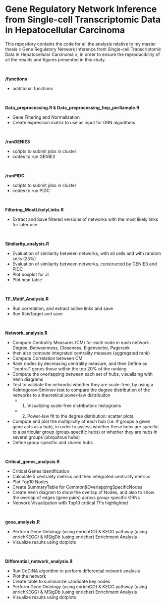 # Gene Regulatory Network Inference from Single-cell Transcriptomic Data in Hepatocellular Carcinoma

This repository contains the code for all the analysis relative to my master thesis « Gene Regulatory Network Inference from Single-cell Transcriptomic Data in Hepatocellular Carcinoma », in order to ensure the reproducibility of all the results and figures presented in this study.

<br>

**/functions**
- additional functions

<br>

**Data_preprocessing.R & Data_preprocessing_hep_perSample.R**
- Gene Filtering and Normalization
- Create expression matrix to use as input for GRN algorithms

<br>

**/runGENIE3**
- scripts to submit jobs in cluster
- codes to run GENIE3

<br>

**/runPIDC**
- scripts to submit jobs in cluster
- codes to run PIDC

<br>

**Filtering_MostLikelyLinks.R**
- Extract and Save filtered versions of networks with the most likely links for later use

<br>

**Similarity_analysis.R** 
- Evaluation of similarity between networks, with all cells and with random cells (25%)
- Evaluation of similarity between networks, constructed by GENIE3 and PIDC
- Plot boxplot for JI
- Plot heat table

<br>

**TF_Motif_Analysis.R**
- Run correlation, and extract active links and save
- Run RcisTarget and save

<br>

**Network_analysis.R** 
- Compute Centrality Measures (CM) for each node in each network : Degree, Betweenness, Closeness, Eigenvector, Pagerank
- then also compute integrated centrality measure (aggregated rank)
- Compute Correlation between CM
- Rank nodes by decreasing centrality measure, and then Define as "central" genes those within the top 20% of the ranking
- Compute the overlapping between each set of hubs, visualizing with Venn diagrams
- Test to validate the networks whether they are scale-free, by using a Kolmogorov-Smirnov test to compare the degree distribution of the networks to a theoretical power-law distribuiton
  - 1. Visualizing scale-free distribution: histograms
  - 2. Power-law fit to the degree distibution: scatter plots
- Compute and plot the multiplicity of each hub (i.e. # groups a given gene acts as a hub), in order to assess whether these hubs are specific to a       particular group (group-specific hubs) or whether they are hubs in several groups (ubiquitous hubs)
- Define group-specific and shared hubs

<br>

**Critical_genes_analysis.R**
- Critical Genes Identification
- Calculate 5 centrality metrics and then integrated centrality metrics
- Plot Top10 Nodes 
- Create SummaryTable for Common&OverlappingSpecificNodes 
- Create Venn diagram to show the overlap of Nodes, and also to show the overlap of edges (gene pairs) across group-specific GRNs
- Network Visualization with Top10 critical TFs highlighted

<br>

**goea_analysis.R** 
- Perform Gene Ontology (using enrichGO) & KEGG pathway (using enrichKEGG) & MSigDb (using enricher) Enrichment Analysis
- Visualize results using dotplots
    
<br>

**Differential_network_analysis.R**
- Run CoDiNA algorithm to perform differential network analysis
- Plot the network
- Create table to summarize candidate key nodes
- Perform Gene Ontology (using enrichGO) & KEGG pathway (using enrichKEGG) & MSigDb (using enricher) Enrichment Analysis
- Visualize results using dotplots

<br>

